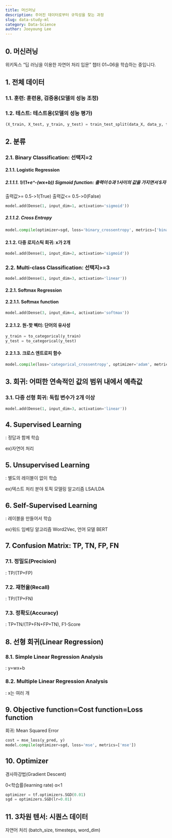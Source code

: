 ```yaml
---
title: 머신러닝
description: 주어진 데이터로부터 규칙성을 찾는 과정
slug: data-study-ml
category: Data-Science
author: Jooyoung Lee
---
```


## 0. 머신러닝

위키독스 “딥 러닝을 이용한 자연어 처리 입문” 챕터 01~06을 학습하는 중입니다.

## 1. 전체 데이터

### 1.1. 훈련: 훈련용, 검증용(모델의 성능 조정)

### 1.2. 테스트: 테스트용(모델의 성능 평가)

```python
(X_train, X_test, y_train, y_test) = train_test_split(data_X, data_y, train_size=0.8, random_state=1)
```

## 2. 분류

### 2.1. Binary Classification: 선택지=2

#### 2.1.1. Logistic Regression

##### 2.1.1.1. 1/(1+e^-(wx+b)) Sigmoid function: 출력이 0과 1사이의 값을 가지면서 S자

출력값>= 0.5->1(True)
출력값<= 0.5->0(False)

```python
model.add(Dense(1, input_dim=1, activation='sigmoid'))
```

##### 2.1.1.2. Cross Entropy

```python
model.compile(optimizer=sgd, loss='binary_crossentropy', metrics=['binary_accuracy'])
```

#### 2.1.2. 다중 로지스틱 회귀: x가 2개

```python
model.add(Dense(1, input_dim=2, activation='sigmoid'))
```

### 2.2. Multi-class Classification: 선택지>=3

```python
model.add(Dense(1, input_dim=3, activation='linear'))
```

#### 2.2.1. Softmax Regression

#### 2.2.1.1. Softmax function

```python
model.add(Dense(3, input_dim=4, activation='softmax'))
```

#### 2.2.1.2. 원-핫 벡터: 단어의 유사성

```python
y_train = to_categorical(y_train)
y_test = to_categorical(y_test)
```

#### 2.2.1.3. 크로스 엔트로피 함수

```python
model.compile(loss='categorical_crossentropy', optimizer='adam', metrics=['accuracy'])
```

## 3. 회귀: 어떠한 연속적인 값의 범위 내에서 예측값

### 3.1. 다중 선형 회귀: 독립 변수가 2개 이상

```python
model.add(Dense(1, input_dim=3, activation='linear'))
```

## 4. Supervised Learning

: 정답과 함께 학습

ex)자연어 처리

## 5. Unsupervised Learning

: 별도의 레이블이 없이 학습

ex)텍스트 처리 분야 토픽 모델링 알고리즘 LSA/LDA

## 6. Self-Supervised Learning

: 레이블을 만들어서 학습

ex)워드 임베딩 알고리즘 Word2Vec, 언어 모델 BERT

## 7. Confusion Matrix: TP, TN, FP, FN

### 7.1. 정밀도(Precision)

: TP/(TP+FP)

### 7.2. 재현율(Recall)

: TP/(TP+FN)

### 7.3. 정확도(Accuracy)

: TP+TN/(TP+FN+FP+TN), F1-Score

## 8. 선형 회귀(Linear Regression)

### 8.1. Simple Linear Regression Analysis

: y=wx+b

### 8.2. Multiple Linear Regression Analysis

: x는 여러 개

## 9. Objective function=Cost function=Loss function

회귀: Mean Squared Error

```python
cost = mse_loss(y_pred, y)
model.compile(optimizer=sgd, loss='mse', metrics=['mse'])
```

## 10. Optimizer

경사하강법(Gradient Descent)

0<학습률(learning rate) α<1

```python
optimizer = tf.optimizers.SGD(0.01)
sgd = optimizers.SGD(lr=0.01)
```

## 11. 3차원 텐서: 시퀀스 데이터

자연어 처리 (batch_size, timesteps, word_dim)
